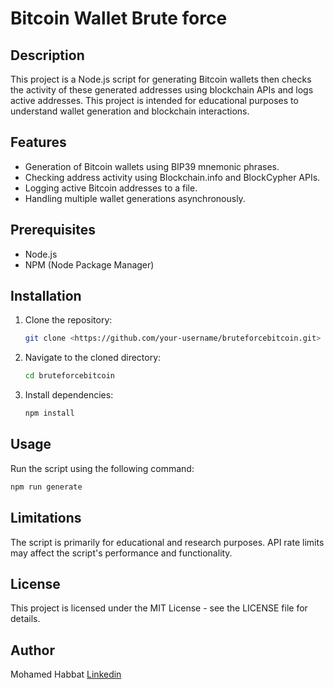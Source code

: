 # Bitcoin Wallet Brute force

## Description

This project is a Node.js script for generating Bitcoin wallets then checks the activity of these generated addresses using blockchain APIs and logs active addresses. This project is intended for educational purposes to understand wallet generation and blockchain interactions.

## Features

- Generation of Bitcoin wallets using BIP39 mnemonic phrases.
- Checking address activity using Blockchain.info and BlockCypher APIs.
- Logging active Bitcoin addresses to a file.
- Handling multiple wallet generations asynchronously.

## Prerequisites

- Node.js
- NPM (Node Package Manager)

## Installation

1. Clone the repository:

    ```bash
    git clone <https://github.com/your-username/bruteforcebitcoin.git>
    ```

2. Navigate to the cloned directory:

    ```bash
    cd bruteforcebitcoin
    ```

3. Install dependencies:

    ```bash
    npm install
    ```

## Usage

Run the script using the following command:

```bash
npm run generate
```

## Limitations

The script is primarily for educational and research purposes.
API rate limits may affect the script's performance and functionality.

## License

This project is licensed under the MIT License - see the LICENSE file for details.

## Author

Mohamed Habbat [Linkedin](https://www.linkedin.com/in/mohamed-habbat/)
